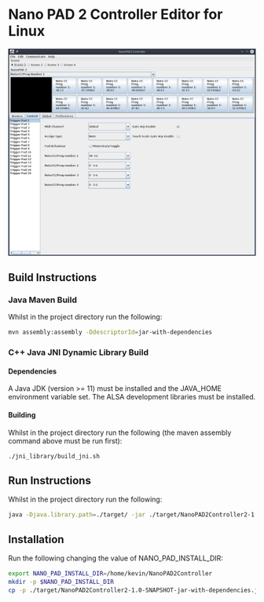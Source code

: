 # Nano PAD 2 Controller Editor for Linux

![Image of GUI](gui.png "Main Window")

## Build Instructions
### Java Maven Build
Whilst in the project directory run the following:

```bash
mvn assembly:assembly -DdescriptorId=jar-with-dependencies
```

### C++ Java JNI Dynamic Library Build

#### Dependencies
A Java JDK (version >= 11) must be installed and the JAVA_HOME environment variable set.
The ALSA development libraries must be installed.

#### Building
Whilst in the project directory run the following (the maven assembly command above must be run first):

```bash
./jni_library/build_jni.sh
```

## Run Instructions

Whilst in the project directory run the following:

```bash
java -Djava.library.path=./target/ -jar ./target/NanoPAD2Controller2-1.0-SNAPSHOT-jar-with-dependencies.jar
```

## Installation

Run the following changing the value of NANO_PAD_INSTALL_DIR:

```bash
export NANO_PAD_INSTALL_DIR=/home/kevin/NanoPAD2Controller
mkdir -p $NANO_PAD_INSTALL_DIR
cp -p ./target/NanoPAD2Controller2-1.0-SNAPSHOT-jar-with-dependencies.jar ./target/libnativemidisystem.so ./install/nano_pad_controller.sh $NANO_PAD_INSTALL_DIR
```
